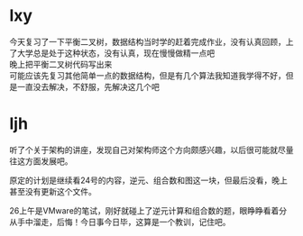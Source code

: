 # lxy
今天复习了一下平衡二叉树，数据结构当时学的赶着完成作业，没有认真回顾，上了大学总是处于这种状态，没有认真，现在慢慢做精一点吧  
晚上把平衡二叉树代码写出来  
可能应该先复习其他简单一点的数据结构，但是有几个算法我知道我学得不好，但是一直没去解决，不舒服，先解决这几个吧

# ljh
听了个关于架构的讲座，发现自己对架构师这个方向颇感兴趣，以后很可能就尽量往这方面发展吧。

原定的计划是继续看24号的内容，逆元、组合数和图这一块，但最后没看，晚上甚至没有更新这个文件。

26上午是VMware的笔试，刚好就碰上了逆元计算和组合数的题，眼睁睁看着分从手中溜走，后悔！今日事今日毕，这算是一个教训，记住吧。

